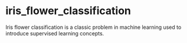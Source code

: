 # iris_flower_classification
Iris flower classification is a classic problem in machine learning  used to introduce supervised learning concepts.
